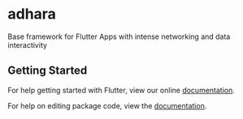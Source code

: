 # adhara

Base framework for Flutter Apps with intense networking and data interactivity

## Getting Started

For help getting started with Flutter, view our online [documentation](https://flutter.io/).

For help on editing package code, view the [documentation](https://flutter.io/developing-packages/).
